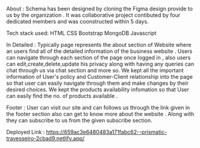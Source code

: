 About :
Schema has been designed by cloning the Figma design provide to us by the organization . It was collaborative project contibuted by four dedicated members and was coonstructed within 5 days.

Tech stack used:
HTML
CSS
Bootstrap
MongoDB
Javascript

In Detailed :
Typically page represents the about section of Website where an users find all of the detailed information of the business website .
Users can navigate through each section of the page once logged in , also users can edit,create,delete,update his privacy along with having any queries can chat through us via chat section and more so.
We kept all the important information of User's policy and Customer-Client relationship into the page so that user can easily navigate through them and make changes by their desired choices.
We kept the products availability infomation so that User can easily find the no. of products available .

Footer :
User can visit our site and can follows us through the link given in the footer section also can get to know more about the website .
Along with they can subscribe to us from the given subscribe section.

Deployed Link :
https://659ac3e6480483a171fabc62--prismatic-travesseiro-2cbad9.netlify.app/
